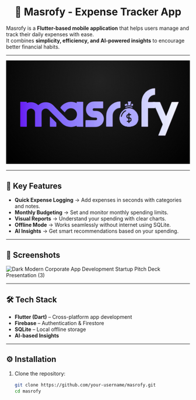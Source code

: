 <h1 align="center">💸 Masrofy - Expense Tracker App</h1>

Masrofy is a **Flutter-based mobile application** that helps users manage and track their daily expenses with ease.  
It combines **simplicity, efficiency, and AI-powered insights** to encourage better financial habits.  

---

<img src="./assets/masrofy1.png" />

---

## 🚀 Key Features

- **Quick Expense Logging** → Add expenses in seconds with categories and notes.  
- **Monthly Budgeting** → Set and monitor monthly spending limits.  
- **Visual Reports** → Understand your spending with clear charts.  
- **Offline Mode** → Works seamlessly without internet using SQLite.  
- **AI Insights** → Get smart recommendations based on your spending.  

---

## 📱 Screenshots
<img width="1920" height="1080" alt="Dark Modern Corporate App Development Startup Pitch Deck Presentation (3)" src="https://github.com/user-attachments/assets/3fbc95e7-3bb1-429a-9189-01e6f9413662" />

---

## 🛠 Tech Stack

- **Flutter (Dart)** – Cross-platform app development  
- **Firebase** – Authentication & Firestore  
- **SQLite** – Local offline storage  
- **AI-based Insights**  

---
## ⚙️ Installation

1. Clone the repository:
   ```bash
   git clone https://github.com/your-username/masrofy.git
   cd masrofy
